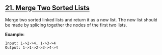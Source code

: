 ## [21. Merge Two Sorted Lists](https://leetcode.com/problems/merge-two-sorted-lists/)

Merge two sorted linked lists and return it as a new list. The new list should be made by splicing together the nodes of the first two lists.

**Example:**

```$xslt
Input: 1->2->4, 1->3->4
Output: 1->1->2->3->4->4
```
